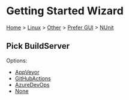 # Getting Started Wizard

[Home](/docs/wiz/readme.md) > [Linux](Linux.md) > [Other](Linux_Other.md) > [Prefer GUI](Linux_Other_Gui.md) > [NUnit](Linux_Other_Gui_NUnit.md)

## Pick BuildServer

Options:
 * [AppVeyor](Linux_Other_Gui_NUnit_AppVeyor.md)
 * [GitHubActions](Linux_Other_Gui_NUnit_GitHubActions.md)
 * [AzureDevOps](Linux_Other_Gui_NUnit_AzureDevOps.md)
 * [None](Linux_Other_Gui_NUnit_None.md)
